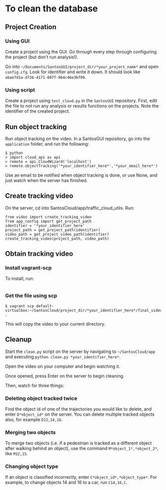 

# To clean the database

## Project Creation

### Using GUI

Create a project using the GUI. Go through every step through configuring the project (but don't run analysis!).

Go into `~/Documents/SantosGUI/project_dir/*your_project_name*` and open `config.cfg`. Look for identifier and write it down. It should look like `abae7d1a-d726-4171-807f-964c46e36f09`.

### Using script

Create a project using `test_cloud.py` in the `SantosGUI` repository. First, edit the file to not run any analysis or results functions on the projects. Note the identifier of the created project.

## Run object tracking

Run object tracking on the video. In a SantosGUI repository, go into the `application` folder, and run the following:

```
$ python
> import cloud_api as api
> remote = api.CloudWizard('localhost')
> remote.objectTracking('*your_identifier_here*','*your_email_here*')
```

Use an email to be notified when object tracking is done, or use None, and just watch when the server has finished.

## Create tracking video

On the server, cd into SantosCloud/app/traffic_cloud_utils. Run:

```
from video import create_tracking_video
from app_config import get_project_path
identifier = '*your_identifier_here'
project_path = get_project_path(identifier)
video_path = get_project_video_path(identifier)
create_tracking_video(project_path, video_path)
```

## Obtain tracking video

### Install vagrant-scp

To install, run:

```
```

### Get the file using scp

```
$ vagrant scp default-virtualbox:~/SantosCloud/project_dir/*your_identifier_here*/final_videos/tracking.mp4 .
```

This will copy the video to your current directory.

## Cleanup

Start the `clean.py` script on the server by navigating to `~/SantosCloud/app` and executing `python clean.py *your_identifier_here*`.

Open the video on your computer and begin watching it.

Once opened, press Enter on the server to begin cleaning.

Then, watch for three things:

### Deleting object tracked twice

Find the object id of one of the trajectories you would like to delete, and enter `D*object_id*` on the server. You can delete multiple tracked objects also, for example `D12,14,16`.

### Merging two objects

To merge two objects (i.e. if a pedestrian is tracked as a different object after walking behind an object), use the command `M*object_1*,*object_2*`, like `M12,15`.

### Changing object type

If an object is classified incorrectly, enter `C*object_id*,*object_type*`. For example, to change objects 14 and 16 to a car, run `C14,16,C`.


